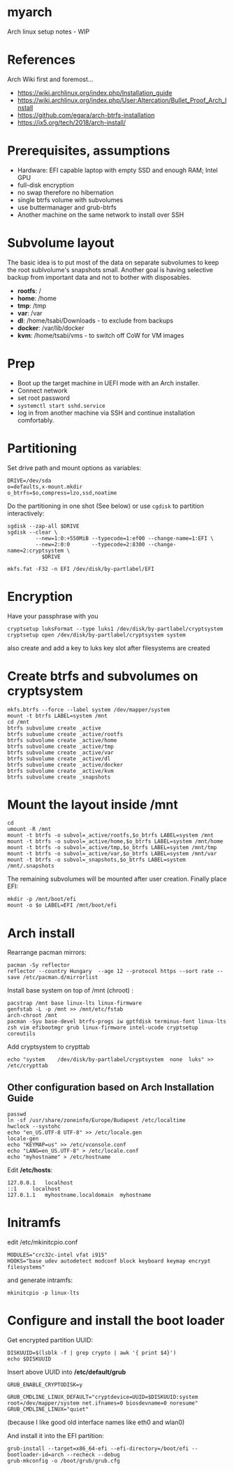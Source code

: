 # myarch
Arch linux setup notes - WIP

# References
Arch Wiki first and foremost...
 - https://wiki.archlinux.org/index.php/Installation_guide
 - https://wiki.archlinux.org/index.php/User:Altercation/Bullet_Proof_Arch_Install
 - https://github.com/egara/arch-btrfs-installation
 - https://ix5.org/tech/2018/arch-install/

# Prerequisites, assumptions
 - Hardware: EFI capable laptop with empty SSD and enough RAM; Intel GPU
 - full-disk encryption
 - no swap therefore no hibernation
 - single btrfs volume with subvolumes
 - use buttermanager and grub-btrfs
 - Another machine on the same network to install over SSH

# Subvolume layout
The basic idea is to put most of the data on separate subvolumes to keep the root sublvolume's snapshots small.
Another goal is having selective backup from important data and not to bother with disposables.
- **rootfs**: /
- **home**: /home
- **tmp**: /tmp
- **var**: /var
- **dl**: /home/tsabi/Downloads - to exclude from backups
- **docker**: /var/lib/docker
- **kvm**: /home/tsabi/vms - to switch off CoW for VM images

# Prep
 - Boot up the target machine in UEFI mode with an Arch installer.
 - Connect network 
 - set root password 
 - `systemctl start sshd.service`
 - log in from another machine via SSH and continue installation comfortably.

# Partitioning
Set drive path and mount options as variables:
```
DRIVE=/dev/sda
o=defaults,x-mount.mkdir
o_btrfs=$o,compress=lzo,ssd,noatime
```

Do the partitioning in one shot (See below) or use `cgdisk` to partition interactively: 
```
sgdisk --zap-all $DRIVE
sgdisk --clear \
         --new=1:0:+550MiB --typecode=1:ef00 --change-name=1:EFI \
         --new=2:0:0       --typecode=2:8300 --change-name=2:cryptsystem \
           $DRIVE

mkfs.fat -F32 -n EFI /dev/disk/by-partlabel/EFI
```

# Encryption
Have your passphrase with you
```
cryptsetup luksFormat --type luks1 /dev/disk/by-partlabel/cryptsystem
cryptsetup open /dev/disk/by-partlabel/cryptsystem system
```
also create and add a key to luks key slot after filesystems are created

# Create btrfs and subvolumes on cryptsystem
```
mkfs.btrfs --force --label system /dev/mapper/system
mount -t btrfs LABEL=system /mnt
cd /mnt
btrfs subvolume create _active
btrfs subvolume create _active/rootfs
btrfs subvolume create _active/home
btrfs subvolume create _active/tmp
btrfs subvolume create _active/var
btrfs subvolume create _active/dl
btrfs subvolume create _active/docker
btrfs subvolume create _active/kvm
btrfs subvolume create _snapshots
```

# Mount the layout inside /mnt
```
cd
umount -R /mnt
mount -t btrfs -o subvol=_active/rootfs,$o_btrfs LABEL=system /mnt
mount -t btrfs -o subvol=_active/home,$o_btrfs LABEL=system /mnt/home
mount -t btrfs -o subvol=_active/tmp,$o_btrfs LABEL=system /mnt/tmp
mount -t btrfs -o subvol=_active/var,$o_btrfs LABEL=system /mnt/var
mount -t btrfs -o subvol=_snapshots,$o_btrfs LABEL=system /mnt/.snapshots
```
The remaining subvolumes will be mounted after user creation.
Finally place EFI:
```
mkdir -p /mnt/boot/efi
mount -o $o LABEL=EFI /mnt/boot/efi
```

# Arch install
Rearrange pacman mirrors:
```
pacman -Sy reflector
reflector --country Hungary  --age 12 --protocol https --sort rate --save /etc/pacman.d/mirrorlist
```
Install base system on top of /mnt (chroot) :
```
pacstrap /mnt base linux-lts linux-firmware
genfstab -L -p /mnt >> /mnt/etc/fstab
arch-chroot /mnt
pacman -Syu base-devel btrfs-progs iw gptfdisk terminus-font linux-lts zsh vim efibootmgr grub linux-firmware intel-ucode cryptsetup coreutils
```

Add cryptsystem to crypttab
```
echo "system    /dev/disk/by-partlabel/cryptsystem  none  luks" >> /etc/crypttab
```

## Other configuration based on Arch Installation Guide
```
passwd
ln -sf /usr/share/zoneinfo/Europe/Budapest /etc/localtime
hwclock --systohc
echo "en_US.UTF-8 UTF-8" >> /etc/locale.gen
locale-gen
echo "KEYMAP=us" >> /etc/vconsole.conf
echo "LANG=en_US.UTF-8" > /etc/locale.conf
echo "myhostname" > /etc/hostname
```
Edit **/etc/hosts**:
```
127.0.0.1	localhost
::1		localhost
127.0.1.1	myhostname.localdomain	myhostname
```

# Initramfs
edit /etc/mkinitcpio.conf
```
MODULES="crc32c-intel vfat i915"
HOOKS="base udev autodetect modconf block keyboard keymap encrypt filesystems"
```
and generate intramfs:
```
mkinitcpio -p linux-lts
```

# Configure and install the boot loader
Get encrypted partition UUID:
```
DISKUUID=$(lsblk -f | grep crypto | awk '{ print $4}')
echo $DISKUUID
```

Insert above UUID into **/etc/default/grub** 
```
GRUB_ENABLE_CRYPTODISK=y

GRUB_CMDLINE_LINUX_DEFAULT="cryptdevice=UUID=$DISKUUID:system root=/dev/mapper/system net.ifnames=0 biosdevname=0 noresume"
GRUB_CMDLINE_LINUX="quiet"
```
(because I like good old interface names like eth0 and wlan0)

And install it into the EFI partition:
```
grub-install --target=x86_64-efi --efi-directory=/boot/efi --bootloader-id=arch --recheck --debug
grub-mkconfig -o /boot/grub/grub.cfg
```
